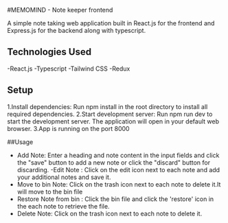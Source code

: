   #MEMOMIND - Note keeper frontend

  A simple note taking web application built in React.js for the frontend and Express.js for the backend along with typescript.


 ## Technologies Used
  -React.js
  -Typescript
  -Tailwind CSS
  -Redux

 ## Setup
  
  1.Install dependencies: Run npm install in the root directory to install all     
  required dependencies.
  2.Start development server: Run npm run dev to start the development server. The 
  application will open in your default web browser.
  3.App is running on the port 8000

##Usage
- Add Note: Enter a heading and note content in the input fields and click the "save" 
  button to add a new note or click the "discard" button for discarding.
-Edit Note : Click on the edit icon next to each note and add your additional notes 
 and save it.
- Move to bin Note: Click on the trash icon next to each note to delete it.It will move to the bin file
- Restore Note from bin : Click the bin file and click the 'restore' icon in the each note to retrieve the file.
- Delete Note: Click on the trash icon next to each note to delete it.
